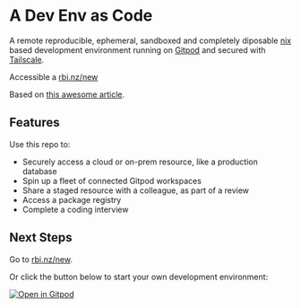 # A Dev Env as Code

A remote reproducible, ephemeral, sandboxed and completely diposable [nix](https://nixos.org/manual/nix/stable/) based development environment running on [Gitpod](https://www.gitpod.io/) and secured with [Tailscale](https://tailscale.com).

Accessible a [rbi.nz/new](https://rbi.nz/new)

Based on [this awesome article](https://ghuntley.com/slash-new/).

## Features

Use this repo to: 
- Securely access a cloud or on-prem resource, like a production database
- Spin up a fleet of connected Gitpod workspaces
- Share a staged resource with a colleague, as part of a review
- Access a package registry
- Complete a coding interview

## Next Steps

Go to [rbi.nz/new](https://rbi.nz/new).

Or click the button below to start your own development environment:

[![Open in Gitpod](https://gitpod.io/button/open-in-gitpod.svg)](https://gitpod.io/#https://github.com/binzcodes/new)
